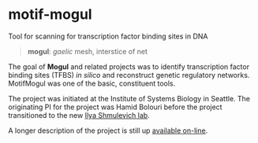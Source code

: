 # motif-mogul
Tool for scanning for transcription factor binding sites in DNA

>**mogul**: _gaelic_ mesh, interstice of net

The goal of **Mogul** and related projects was to identify transcription factor
binding sites (TFBS) _in silico_ and reconstruct genetic regulatory networks.
MotifMogul was one of the basic, constituent tools.

The project was initiated at the Institute of Systems Biology in Seattle.
The originating PI for the project was Hamid Bolouri before the project transitioned to the new [Ilya Shmulevich lab](https://shmulevich.systemsbiology.org/).

A longer description of the project is still up [available on-line](http://xerad.systemsbiology.net/Mogul/).
 
